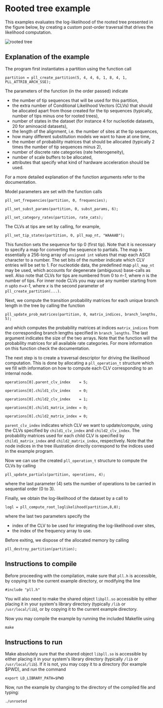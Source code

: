 # Rooted tree example

This examples evaluates the log-likelihood of the rooted tree presented in the
figure below, by creating a custom post-order traversal that drives the
likelihood computation.

![rooted tree](https://github.com/xflouris/asssets/raw/master/libpll/images/rooted.png)

## Explanation of the example

The program first instantiates a partition using the function call

`partition = pll_create_partition(5, 4, 4, 6, 1, 8, 4, 1, PLL_ATTRIB_ARCH_SSE);`

The parameters of the function (in the order passed) indicate
* the number of tip sequences that will be used for this partition, 
* the extra number of Conditional Likelihood Vectors (CLVs) that should be allocated apart from those created for the tip sequences (typically, number of tips minus one for rooted trees), 
* number of states in the dataset (for instance 4 for nucleotide datasets, 20 for aminoacid datasets),
* the length of the alignment, i.e. the number of sites at the tip sequences,
* how many different substitution models we want to have at one time, 
* the number of probability matrices that should be allocated (typically 2 times the number of tip sequences minus 2),
* number of discrete rate categories (rate heterogeneity),
* number of scale buffers to be allocated,
* attributes that specify what kind of hardware acceleration should be used.

For a more detailed explanation of the function arguments refer to the documentation.

Model parameters are set with the function calls 

`pll_set_frequencies(partition, 0, frequencies);`

`pll_set_subst_params(partition, 0, subst_params, 6);`

`pll_set_category_rates(partition, rate_cats);`


The CLVs at tips are set by calling, for example, 

`pll_set_tip_states(partition, 0, pll_map_nt, "WAAAAB");`

This function sets the sequence for tip 0 (first tip). Note that it is
necessary to specify a map for converting the sequence to partials. The map is
essentially a 256-long array of  `unsigned int` values that map each ASCII
character to a number. The set bits of the number indicate which CLV entries
will be set to 1.  For nucleotide data, the predefined map `pll_map_nt` may be
used, which accounts for degenerate (ambiguous) base-calls as well. Also note
that CLVs for tips are numbered from 0 to _n-1_, where _n_ is the number of tips.
For inner node CLVs you may use any number starting from _n_ upto _n+x-1_, where
_x_ is the second parameter of `pll_create_partition(...)`.

Next, we compute the transition probability matrices for each unique branch
length in the tree by calling the function

`pll_update_prob_matrices(partition, 0, matrix_indices, branch_lengths, 5);`

and which computes the probability matrices at indices `matrix_indices` from
the corresponding branch lengths specified in `branch_lengths`. The last
argument indicates the size of the two arrays. Note that the function will the
probability matrices for all available rate categories. For more information on
this function check the documentation.

The next step is to create a traversal descriptor for driving the likelihood
computation. This is done by allocating a `pll_operation_t` structure which we
fill with information on how to compute each CLV corresponding to an internal
node.

`operations[0].parent_clv_index    = 5;`

`operations[0].child1_clv_index    = 0;`

`operations[0].child2_clv_index    = 1;`

`operations[0].child1_matrix_index = 0;`

`operations[0].child2_matrix_index = 0;`

`parent_clv_index` indicates which CLV we want to update/compute, using the
CLVs specified by `child1_clv_index` and `child2_clv_index`. The probability
matrices used for each child CLV is specified by `child1_matrix_index` and
`child2_matrix_index`, respectively.  Note that the node indices in the tree
illustration directly correspond to the indices used in the example program.

Now we can use the created `pll_operation_t` structure to compute the CLVs by
calling

`pll_update_partials(partition, operations, 4);`

where the last parameter (4) sets the number of operations to be carried in
sequential order (0 to 3).

Finally, we obtain the  log-likelihood of the dataset by a call to

`logl = pll_compute_root_loglikelihood(partition,8,0);`

where the last two parameters specify the

* index of the CLV to be used for integrating the log-likelihood over sites,
* the index of the frequency array to use.

Before exiting, we dispose of the allocated memory by calling

`pll_destroy_partition(partition);`

## Instructions to compile

Before proceeding with the compilation, make sure that `pll.h` is accessible,
by copying it to the current example directory, or modifying the line

`#include "pll.h"`

You will also need to make the shared object `libpll.so` accessible by either
placing it in your system's library directory (typically `/lib` or
`/usr/local/lib`), or by copying it to the current example directory.

Now you may compile the example by running the included Makefile using

`make`

## Instructions to run

Make absolutely sure that the shared object `libpll.so` is accessible by either
placing it in your system's library directory (typically `/lib` or
`/usr/local/lib`). If it is not, you may copy it to a directory (for example
$PWD), and run the command

`export LD_LIBRARY_PATH=$PWD`

Now, run the example by changing to the directory of the compiled file and
typing:

`./unrooted`
